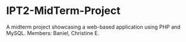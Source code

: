 # IPT2-MidTerm-Project
A midterm project showcasing a web-based application using PHP and MySQL. 
Members:
Baniel, Christine E.

